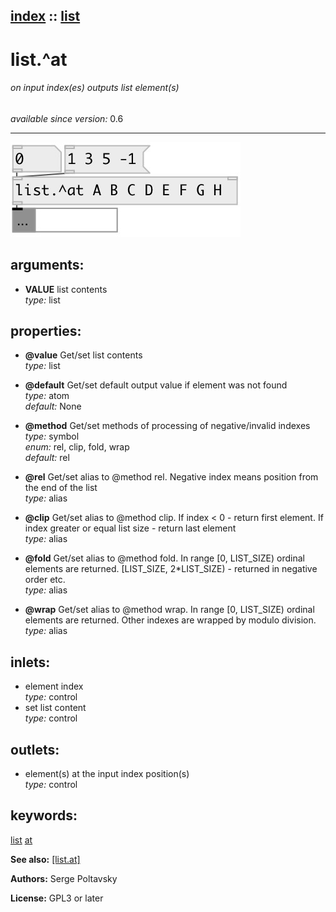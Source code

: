 [index](index.html) :: [list](category_list.html)
---

# list.^at

###### on input index(es) outputs list element(s)

*available since version:* 0.6

---




[![example](../examples/img/list.%5Eat.jpg)](../examples/pd/list.%5Eat.pd)



## arguments:

* **VALUE**
list contents<br>
_type:_ list<br>





## properties:

* **@value** 
Get/set list contents<br>
_type:_ list<br>

* **@default** 
Get/set default output value if element was not found<br>
_type:_ atom<br>
_default:_ None<br>

* **@method** 
Get/set methods of processing of negative/invalid indexes<br>
_type:_ symbol<br>
_enum:_ rel, clip, fold, wrap<br>
_default:_ rel<br>

* **@rel** 
Get/set alias to @method rel. Negative index means position from the end of the list<br>
_type:_ alias<br>

* **@clip** 
Get/set alias to @method clip. If index &lt; 0 - return first element. If index greater or
equal list size - return last element<br>
_type:_ alias<br>

* **@fold** 
Get/set alias to @method fold. In range [0, LIST_SIZE) ordinal elements are returned.
[LIST_SIZE, 2*LIST_SIZE) - returned in negative order etc.<br>
_type:_ alias<br>

* **@wrap** 
Get/set alias to @method wrap. In range [0, LIST_SIZE) ordinal elements are returned.
Other indexes are wrapped by modulo division.<br>
_type:_ alias<br>



## inlets:

* element index<br>
_type:_ control
* set list content<br>
_type:_ control



## outlets:

* element(s) at the input index position(s)<br>
_type:_ control



## keywords:

[list](keywords/list.html)
[at](keywords/at.html)



**See also:**
[\[list.at\]](list.at.html)




**Authors:** Serge Poltavsky




**License:** GPL3 or later





